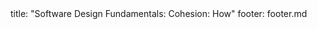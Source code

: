 <frontmatter>
title: "Software Design Fundamentals: Cohesion: How"
footer: footer.md
</frontmatter>

<include src="navbar.md" boilerplate />

<include src="unit-inPage-asFlat.md" boilerplate />